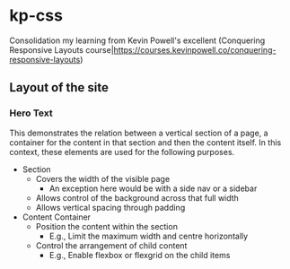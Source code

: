 kp-css
======

Consolidation my learning from Kevin Powell's excellent (Conquering Responsive Layouts course|https://courses.kevinpowell.co/conquering-responsive-layouts)

Layout of the site
------------------

### Hero Text

This demonstrates the relation between a vertical section of a page, a container for the content in that section and then the content itself. In this context, these elements are used for the following purposes.

- Section
    - Covers the width of the visible page
        - An exception here would be with a side nav or a sidebar
    - Allows control of the background across that full width
    - Allows vertical spacing through padding
- Content Container
    - Position the content within the section
        - E.g., Limit the maximum width and centre horizontally
    - Control the arrangement of child content
        - E.g., Enable flexbox or flexgrid on the child items

